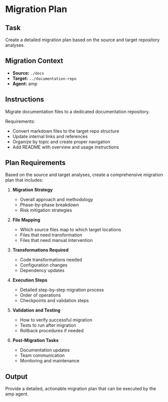 # Migration Plan

## Task
Create a detailed migration plan based on the source and target repository analyses.

## Migration Context
- **Source:** `./docs`
- **Target:** `../documentation-repo`
- **Agent:** amp

## Instructions
Migrate documentation files to a dedicated documentation repository.

Requirements:
- Convert markdown files to the target repo structure
- Update internal links and references
- Organize by topic and create proper navigation
- Add README with overview and usage instructions


## Plan Requirements
Based on the source and target analyses, create a comprehensive migration plan that includes:

1. **Migration Strategy**
   - Overall approach and methodology
   - Phase-by-phase breakdown
   - Risk mitigation strategies

2. **File Mapping**
   - Which source files map to which target locations
   - Files that need transformation
   - Files that need manual intervention

3. **Transformations Required**
   - Code transformations needed
   - Configuration changes
   - Dependency updates

4. **Execution Steps**
   - Detailed step-by-step migration process
   - Order of operations
   - Checkpoints and validation steps

5. **Validation and Testing**
   - How to verify successful migration
   - Tests to run after migration
   - Rollback procedures if needed

6. **Post-Migration Tasks**
   - Documentation updates
   - Team communication
   - Monitoring and maintenance

## Output
Provide a detailed, actionable migration plan that can be executed by the amp agent.
